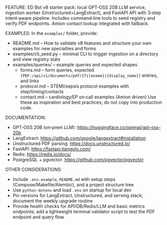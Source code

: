 FEATURE:
ED Bot v8 starter pack: local GPT‑OSS 20B LLM service, ingestion worker (Unstructured+LangExtract), and FastAPI API with 3‑step intent‑aware pipeline. Includes command‑line tools to seed registry and verify PDF endpoints. Amion contact lookup integrated with fallback.

EXAMPLES:
In the `examples/` folder, provide:
- README.md – How to validate v8 features and structure your own examples for new specialties and forms
- examples/cli_seed.py – minimal CLI to trigger ingestion on a directory and view registry stats
- examples/queries/ – example queries and expected shapes
  - forms.md – form queries, expected `[PDF:/api/v1/documents/pdf/{filename}|{display_name}]` entries, and links
  - protocol.md – STEMI/sepsis protocol examples with step/timing/contacts
  - contact.md – cardiology/EP on‑call examples (Amion driven)
Use these as inspiration and best practices; do not copy into production code.

DOCUMENTATION:
- GPT‑OSS 20B (on‑prem LLM): https://huggingface.co/openai/gpt-oss-20b
- LangExtract: https://github.com/google/langextract#installation
- Unstructured PDF parsing: https://docs.unstructured.io/
- FastAPI: https://fastapi.tiangolo.com/
- Redis: https://redis.io/docs/
- PostgreSQL + pgvector: https://github.com/pgvector/pgvector

OTHER CONSIDERATIONS:
- Include `.env.example`, `README.md` with setup steps (Compose/Makefile/Alembic), and a project structure tree
- Use `python-dotenv` and load `.env` on startup for local dev
- Pin versions for LangExtract, Unstructured, and serving stack; document the weekly upgrade routine
- Provide health checks for API/DB/Redis/LLM and basic metrics endpoints; add a lightweight terminal validator script to test the PDF endpoint and query flow 